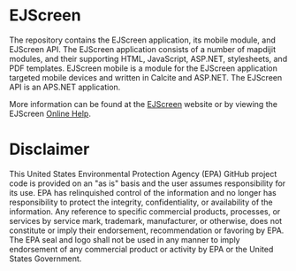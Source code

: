 # EJScreen

The repository contains the EJScreen application, its mobile module, and EJScreen API. The EJScreen application consists of a number of mapdijit modules, and their supporting HTML, JavaScript, ASP.NET, stylesheets, and PDF templates. EJScreen mobile is a module for the EJScreen application targeted mobile devices and written in Calcite and ASP.NET. The EJScreen API is an APS.NET application.

More information can be found at the <a href="https://www.epa.gov/ejscreen" rel="nofollow">EJScreen</a> website or by viewing the EJScreen <a href="https://ejscreen.epa.gov/mapper/help/ejscreen_help.pdf" rel="nofollow">Online Help</a>.

# Disclaimer

This United States Environmental Protection Agency (EPA) GitHub project code is provided on an "as is" basis and the user assumes responsibility for its use. EPA has relinquished control of the information and no longer has responsibility to protect the integrity, confidentiality, or availability of the information. Any reference to specific commercial products, processes, or services by service mark, trademark, manufacturer, or otherwise, does not constitute or imply their endorsement, recommendation or favoring by EPA. The EPA seal and logo shall not be used in any manner to imply endorsement of any commercial product or activity by EPA or the United States Government.
